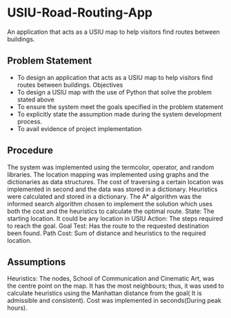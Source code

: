 # USIU-Road-Routing-App
 An application that acts as a USIU map to help visitors find routes between buildings.


 ## Problem Statement
- To design an application that acts as a USIU map to help visitors find routes between buildings.
Objectives
- To design a USIU map with the use of Python that solve the problem stated above
- To ensure the system meet the goals specified in the problem statement
- To explicitly state the assumption made during the system development process.
- To avail evidence of project implementation

## Procedure 
The system was implemented using the termcolor, operator,  and random libraries. The location mapping was implemented using graphs and the dictionaries as data structures. The cost of traversing a certain location was implemented in second and the data was stored in a dictionary. Heuristics were calculated and stored in a dictionary. The A* algorithm was the informed search algorithm chosen to implement the solution which uses both the cost and the heuristics to calculate the optimal route. 
State: The starting location. It could be any location in USIU
Action: The steps required to reach the goal.
Goal Test: Has the route to the requested destination been found.
Path Cost: Sum of distance and heuristics to the required location.

## Assumptions 
Heuristics: The nodes, School of Communication and Cinematic Art,  was the centre point on the map. It has the most neighbours; thus, it was used to calculate heuristics using the Manhattan distance from the goal( It is admissible and consistent). Cost was implemented in seconds(During peak hours). 


